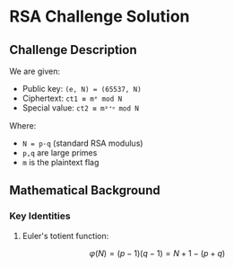# RSA Challenge Solution

## Challenge Description
We are given:
- Public key: `(e, N) = (65537, N)`
- Ciphertext: `ct1 ≡ mᵉ mod N` 
- Special value: `ct2 ≡ mᵖ⁺ᵠ mod N`

Where:
- `N = p·q` (standard RSA modulus)
- `p,q` are large primes
- `m` is the plaintext flag

## Mathematical Background

### Key Identities
1. Euler's totient function:
   ```math
   φ(N) = (p-1)(q-1) = N + 1 - (p+q)
